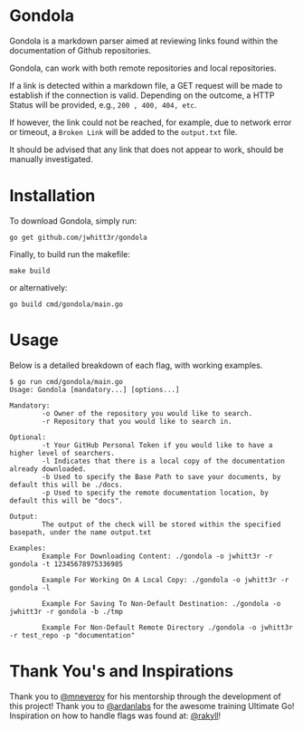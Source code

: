 # Gondola
Gondola is a markdown parser aimed at reviewing links found within the documentation of Github repositories.

Gondola, can work with both remote repositories and local repositories.

If a link is detected within a markdown file, a GET request will be made to establish if the connection is valid. Depending on the outcome, a HTTP Status will be provided, e.g., `200 , 400, 404, etc`. 

If however, the link could not be reached, for example, due to network error or timeout, a `Broken Link` will be added to the `output.txt` file.

It should be advised that any link that does not appear to work, should be manually investigated.

# Installation
To download Gondola, simply run:
```
go get github.com/jwhitt3r/gondola
```

Finally, to build run the makefile:
```
make build
```

or alternatively:
```
go build cmd/gondola/main.go
```

# Usage
Below is a detailed breakdown of each flag, with working examples.

```
$ go run cmd/gondola/main.go
Usage: Gondola [mandatory...] [options...]

Mandatory:
        -o Owner of the repository you would like to search.
        -r Repository that you would like to search in.

Optional:
        -t Your GitHub Personal Token if you would like to have a higher level of searchers.
        -l Indicates that there is a local copy of the documentation already downloaded.
        -b Used to specify the Base Path to save your documents, by default this will be ./docs.
        -p Used to specify the remote documentation location, by default this will be "docs".

Output:
        The output of the check will be stored within the specified basepath, under the name output.txt

Examples:
        Example For Downloading Content: ./gondola -o jwhitt3r -r gondola -t 12345678975336985

        Example For Working On A Local Copy: ./gondola -o jwhitt3r -r gondola -l

        Example For Saving To Non-Default Destination: ./gondola -o jwhitt3r -r gondola -b ./tmp

        Example For Non-Default Remote Directory ./gondola -o jwhitt3r -r test_repo -p "documentation"
```

# Thank You's and Inspirations
Thank you to [@mneverov](https://github.com/mneverov) for his mentorship through the development of this project!
Thank you to [@ardanlabs](https://github.com/ardanlabs) for the awesome training Ultimate Go!
Inspiration on how to handle flags was found at: [@rakyll](https://github.com/rakyll/hey)!